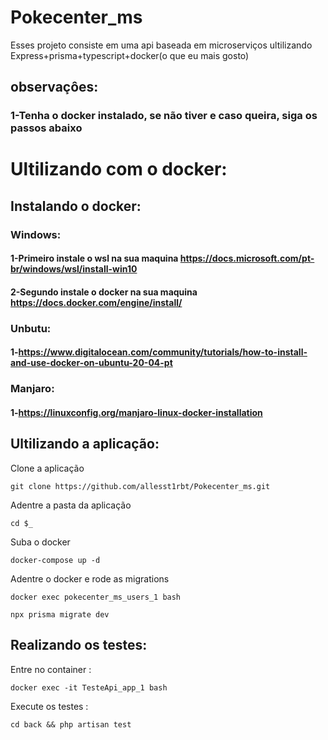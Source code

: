 # Pokecenter_ms
Esses projeto consiste em uma api baseada em microserviços ultilizando Express+prisma+typescript+docker(o que eu mais gosto)
## observaçôes:
### 1-Tenha o docker instalado, se não tiver e caso queira, siga os passos abaixo
# Ultilizando com o docker:
## Instalando o docker:
### Windows:
#### 1-Primeiro instale o wsl na sua maquina https://docs.microsoft.com/pt-br/windows/wsl/install-win10
#### 2-Segundo  instale o docker na sua maquina https://docs.docker.com/engine/install/
### Unbutu:
#### 1-https://www.digitalocean.com/community/tutorials/how-to-install-and-use-docker-on-ubuntu-20-04-pt
### Manjaro:
#### 1-https://linuxconfig.org/manjaro-linux-docker-installation
## Ultilizando a aplicação:
Clone a aplicação
````
git clone https://github.com/allesst1rbt/Pokecenter_ms.git
````
Adentre a pasta da aplicação 
````
cd $_
````
Suba o docker 
````
docker-compose up -d 
````
Adentre o docker e rode as migrations 
````
docker exec pokecenter_ms_users_1 bash 

npx prisma migrate dev 
````
## Realizando os testes:
Entre no container :
```
docker exec -it TesteApi_app_1 bash
```
Execute os testes : 
```
cd back && php artisan test
